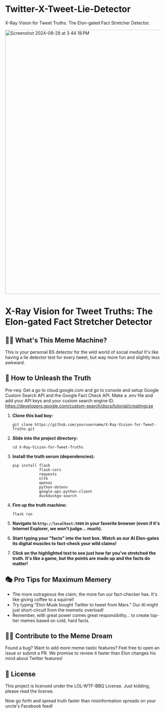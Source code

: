# Twitter-X-Tweet-Lie-Detector
X-Ray Vision for Tweet Truths. The Elon-gated Fact Stretcher Detector.

<img width="853" alt="Screenshot 2024-08-29 at 3 44 18 PM" src="https://github.com/user-attachments/assets/1a976f73-627c-4619-8bc1-ff407bd2e00a">


# X-Ray Vision for Tweet Truths: The Elon-gated Fact Stretcher Detector

## 🕵️‍♂️ What's This Meme Machine?

This is your personal BS detector for the wild world of social media! It's like having a lie detector test for every tweet, but way more fun and slightly less awkward.

## 🚀 How to Unleash the Truth
Pre-req: Get a go to cloud.google.com and go to console and setup Google Custom Search API and the Google Fact Check API. Make a .env file and add your API keys and your custom search engine ID. https://developers.google.com/custom-search/docs/tutorial/creatingcse

1. **Clone this bad boy:**
   ```
   git clone https://github.com/yourusername/X-Ray-Vision-for-Tweet-Truths.git
   ```

2. **Slide into the project directory:**
   ```
   cd X-Ray-Vision-for-Tweet-Truths
   ```

3. **Install the truth serum (dependencies):**
   ```
   pip install flask
               flask-cors
               requests
               nltk
               openai
               python-dotenv
               google-api-python-client
               duckduckgo-search
   ```

4. **Fire up the truth machine:**
   ```
   flask run
   ```

5. **Navigate to `http://localhost:5000` in your favorite browser (even if it's Internet Explorer, we won't judge... much).**

6. **Start typing your "facts" into the text box. Watch as our AI Elon-gates its digital muscles to fact-check your wild claims!**

7. **Click on the highlighted text to see just how far you've stretched the truth. It's like a game, but the points are made up and the facts do matter!**

## 🎭 Pro Tips for Maximum Memery

- The more outrageous the claim, the more fun our fact-checker has. It's like giving coffee to a squirrel!
- Try typing "Elon Musk bought Twitter to tweet from Mars." Our AI might just short-circuit from the memetic overload!
- Remember, with great power comes great responsibility... to create top-tier memes based on cold, hard facts.

## 🦸‍♂️ Contribute to the Meme Dream

Found a bug? Want to add more meme-tastic features? Feel free to open an issue or submit a PR. We promise to review it faster than Elon changes his mind about Twitter features!

## 📜 License

This project is licensed under the LOL-WTF-BBQ License. Just kidding, please read the license.

Now go forth and spread truth faster than misinformation spreads on your uncle's Facebook feed!
